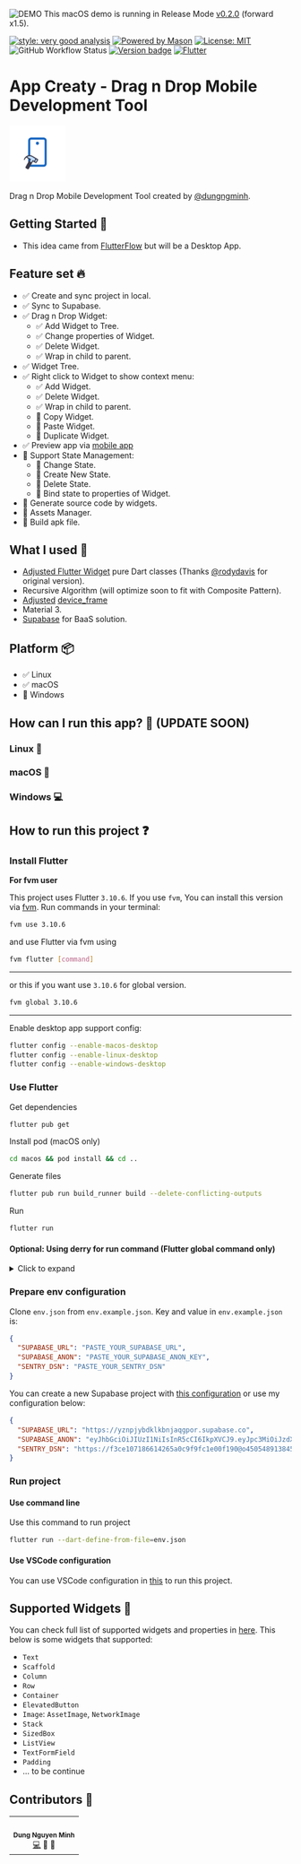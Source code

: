 ![DEMO](.github/screenshots/demo.gif)
This macOS demo is running in Release Mode [v0.2.0](https://github.com/dungngminh/app_creaty/releases/tag/0.2.0) (forward x1.5).

[![style: very good analysis][very_good_analysis_badge]][very_good_analysis_link]
[![Powered by Mason](https://img.shields.io/endpoint?url=https%3A%2F%2Ftinyurl.com%2Fmason-badge)](https://github.com/felangel/mason)
[![License: MIT][license_badge]][license_link]
![GitHub Workflow Status](https://img.shields.io/github/actions/workflow/status/dungngminh/app_creaty/deploy.yml)
[![Version badge](https://img.shields.io/github/v/release/dungngminh/app_creaty)](https://github.com/dungngminh/app_creaty/releases)
[![Flutter](https://img.shields.io/badge/Made%20with-Flutter-blue.svg)](https://flutter.dev/)

# App Creaty - Drag n Drop Mobile Development Tool

<img alt="AppLogo.jpeg" height="100" src=".github/screenshots/AppLogo.jpeg" width="100"/>

Drag n Drop Mobile Development Tool created by [@dungngminh](https://github.com/dungngminh).

## Getting Started 🤖

- This idea came from [FlutterFlow](https://flutterflow.io) but will be a Desktop App.

## Feature set 🔥

- ✅ Create and sync project in local.
- ✅ Sync to Supabase.
- ✅ Drag n Drop Widget:
  - ✅ Add Widget to Tree.
  - ✅ Change properties of Widget.
  - ✅ Delete Widget.
  - ✅ Wrap in child to parent.
- ✅ Widget Tree.
- ✅ Right click to Widget to show context menu:
  - ✅ Add Widget.
  - ✅ Delete Widget.
  - ✅ Wrap in child to parent.
  - 🚧 Copy Widget.
  - 🚧 Paste Widget.
  - 🚧 Duplicate Widget.
- ✅ Preview app via [mobile app](https://github.com/dungngminh/app_creaty_mobile)
- 🚧 Support State Management:
  - 🚧 Change State.
  - 🚧 Create New State.
  - 🚧 Delete State.
  - 🚧 Bind state to properties of Widget.
- 🚧 Generate source code by widgets.
- 🚧 Assets Manager.
- 🚧 Build apk file.

## What I used 💪

- [Adjusted Flutter Widget](https://github.com/dungngminh/adjusted_json_widget) pure Dart classes (Thanks [@rodydavis](https://github.com/rodydavis) for original version).
- Recursive Algorithm (will optimize soon to fit with Composite Pattern).
- [Adjusted](https://github.com/dungngminh/adjusted_device_frame) [device_frame](https://pub.dev/packages/device_preview)
- Material 3.
- [Supabase](https://supabase.com/) for BaaS solution.

## Platform 📦

- ✅ Linux
- ✅ macOS
- 🚧 Windows

## How can I run this app? 🚀 (UPDATE SOON)

### Linux 🐧

### macOS 🍎

### Windows 💻

## How to run this project ❓

### Install Flutter

**For fvm user**

This project uses Flutter `3.10.6`. If you use `fvm`, You can install this version via [fvm](https://fvm.app/). Run commands in your terminal:

```bash
fvm use 3.10.6
```

and use Flutter via fvm using

```bash
fvm flutter [command]
```

---

or this if you want use `3.10.6` for global version.

```bash
fvm global 3.10.6
```

---

Enable desktop app support config:

```bash
flutter config --enable-macos-desktop
flutter config --enable-linux-desktop
flutter config --enable-windows-desktop
```

### Use Flutter

Get dependencies

```bash
flutter pub get
```

Install pod (macOS only)

```bash
cd macos && pod install && cd ..
```

Generate files

```bash
flutter pub run build_runner build --delete-conflicting-outputs
```

Run 

```bash
flutter run
```


#### Optional: Using derry for run command (Flutter global command only)

<details>
<summary>Click to expand</summary>

I configured some commands in [`derry`](https://pub.dev/packages/derry) for easy to use.

Install derry

```bash
dart pub global activate derry
```

Get all commands

```bash
derry ls
```

Get dependencies

```bash
derry get
```

Generate files

```bash
derry runner
```

</details>

### Prepare env configuration

  Clone `env.json` from `env.example.json`. Key and value in `env.example.json` is:
```json
{
  "SUPABASE_URL": "PASTE_YOUR_SUPABASE_URL",
  "SUPABASE_ANON": "PASTE_YOUR_SUPABASE_ANON_KEY",
  "SENTRY_DSN": "PASTE_YOUR_SENTRY_DSN"
}
```

You can create a new Supabase project with [this configuration](SUPABASE_CONFIG.md) or use my configuration below:
```json
{
  "SUPABASE_URL": "https://yznpjybdklkbnjaqgpor.supabase.co",
  "SUPABASE_ANON": "eyJhbGciOiJIUzI1NiIsInR5cCI6IkpXVCJ9.eyJpc3MiOiJzdXBhYmFzZSIsInJlZiI6Inl6bnBqeWJka2xrYm5qYXFncG9yIiwicm9sZSI6ImFub24iLCJpYXQiOjE2ODE0ODc2ODAsImV4cCI6MTk5NzA2MzY4MH0.ymBej2GzwqimWqMc2pDN5a_kARhDzXMGSNtHLpItXKE",
  "SENTRY_DSN": "https://f3ce107186614265a0c9f9fc1e00f190@o4505489138450432.ingest.sentry.io/4505489139302400"
}
```
### Run project
#### Use command line
Use this command to run project
```bash
flutter run --dart-define-from-file=env.json
```
#### Use VSCode configuration
You can use VSCode configuration in [this](.vscode/launch.json) to run this project. 

## Supported Widgets 🤖

You can check full list of supported widgets and properties in [here](SUPPORTED_WIDGETS.md). This below is some widgets that supported:

- `Text`
- `Scaffold`
- `Column`
- `Row`
- `Container`
- `ElevatedButton`
- `Image`: `AssetImage`, `NetworkImage`
- `Stack`
- `SizedBox`
- `ListView`
- `TextFormField`
- `Padding`
- ... to be continue

## Contributors 🌟

<table>
  <tr>
    <td align="center"><img src="https://avatars.githubusercontent.com/u/63831488?v=4" width="100px;" alt=""/><br /><sub><b>Dung Nguyen Minh</b></sub></a><br /><a href="https://github.com/dungngminh/app_creaty/commits?author=dungngminh" title="Maintainer">💻</a> <a title="Document">📖</a> <a title="Fix Bug">🐛</a>  
</tr>
</table>

[license_badge]: https://img.shields.io/badge/license-MIT-blue.svg
[license_link]: LICENSE
[very_good_analysis_badge]: https://img.shields.io/badge/style-very_good_analysis-B22C89.svg
[very_good_analysis_link]: https://pub.dev/packages/very_good_analysis
